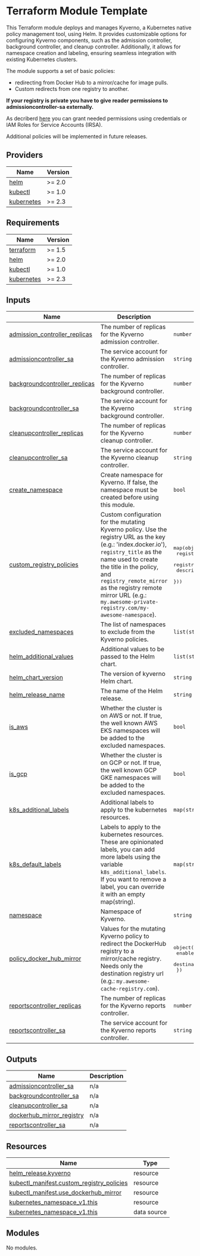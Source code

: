 # Terraform Module Template

This Terraform module deploys and manages Kyverno, a Kubernetes native policy management tool, using Helm. It provides customizable options for configuring Kyverno components, such as the admission controller, background controller, and cleanup controller. Additionally, it allows for namespace creation and labeling, ensuring seamless integration with existing Kubernetes clusters.  

The module supports a set of basic policies:  

- redirecting from Docker Hub to a mirror/cache for image pulls.
- Custom redirects from one registry to another. 

**If your registry is private you have to give reader permissions to admissioncontroller-sa externally.**

As decriberd [here](https://kyverno.io/blog/2023/08/18/verifying-images-in-a-private-amazon-ecr-with-kyverno-and-iam-roles-for-service-accounts-irsa/) you can grant needed permissions using credentials or IAM Roles for Service Accounts (IRSA).

Additional policies will be implemented in future releases.

<!-- BEGIN_TF_DOCS -->
## Providers

| Name | Version |
|------|---------|
| <a name="provider_helm"></a> [helm](#provider\_helm) | >= 2.0 |
| <a name="provider_kubectl"></a> [kubectl](#provider\_kubectl) | >= 1.0 |
| <a name="provider_kubernetes"></a> [kubernetes](#provider\_kubernetes) | >= 2.3 |

## Requirements

| Name | Version |
|------|---------|
| <a name="requirement_terraform"></a> [terraform](#requirement\_terraform) | >= 1.5 |
| <a name="requirement_helm"></a> [helm](#requirement\_helm) | >= 2.0 |
| <a name="requirement_kubectl"></a> [kubectl](#requirement\_kubectl) | >= 1.0 |
| <a name="requirement_kubernetes"></a> [kubernetes](#requirement\_kubernetes) | >= 2.3 |

## Inputs

| Name | Description | Type | Default | Required |
|------|-------------|------|---------|:--------:|
| <a name="input_admission_controller_replicas"></a> [admission\_controller\_replicas](#input\_admission\_controller\_replicas) | The number of replicas for the Kyverno admission controller. | `number` | `3` | no |
| <a name="input_admissioncontroller_sa"></a> [admissioncontroller\_sa](#input\_admissioncontroller\_sa) | The service account for the Kyverno admission controller. | `string` | `"kyverno-admission-controller"` | no |
| <a name="input_backgroundcontroller_replicas"></a> [backgroundcontroller\_replicas](#input\_backgroundcontroller\_replicas) | The number of replicas for the Kyverno background controller. | `number` | `3` | no |
| <a name="input_backgroundcontroller_sa"></a> [backgroundcontroller\_sa](#input\_backgroundcontroller\_sa) | The service account for the Kyverno background controller. | `string` | `"kyverno-background-controller"` | no |
| <a name="input_cleanupcontroller_replicas"></a> [cleanupcontroller\_replicas](#input\_cleanupcontroller\_replicas) | The number of replicas for the Kyverno cleanup controller. | `number` | `2` | no |
| <a name="input_cleanupcontroller_sa"></a> [cleanupcontroller\_sa](#input\_cleanupcontroller\_sa) | The service account for the Kyverno cleanup controller. | `string` | `"kyverno-cleanup-controller"` | no |
| <a name="input_create_namespace"></a> [create\_namespace](#input\_create\_namespace) | Create namespace for Kyverno. If false, the namespace must be created before using this module. | `bool` | `true` | no |
| <a name="input_custom_registry_policies"></a> [custom\_registry\_policies](#input\_custom\_registry\_policies) | Custom configuration for the mutating Kyverno policy. Use the registry URL as the key (e.g.: 'index.docker.io'), `registry_title` as the name used to create the title in the policy, and `registry_remote_mirror` as the registry remote mirror URL (e.g.: `my.awesome-private-registry.com/my-awesome-namespace`). | <pre>map(object({<br/>    registry_title         = string<br/>    registry_remote_mirror = string<br/>    description            = string<br/>  }))</pre> | `{}` | no |
| <a name="input_excluded_namespaces"></a> [excluded\_namespaces](#input\_excluded\_namespaces) | The list of namespaces to exclude from the Kyverno policies. | `list(string)` | `[]` | no |
| <a name="input_helm_additional_values"></a> [helm\_additional\_values](#input\_helm\_additional\_values) | Additional values to be passed to the Helm chart. | `list(string)` | `[]` | no |
| <a name="input_helm_chart_version"></a> [helm\_chart\_version](#input\_helm\_chart\_version) | The version of kyverno Helm chart. | `string` | `"3.3.7"` | no |
| <a name="input_helm_release_name"></a> [helm\_release\_name](#input\_helm\_release\_name) | The name of the Helm release. | `string` | `"kyverno"` | no |
| <a name="input_is_aws"></a> [is\_aws](#input\_is\_aws) | Whether the cluster is on AWS or not. If true, the well known AWS EKS namespaces will be added to the excluded namespaces. | `bool` | `false` | no |
| <a name="input_is_gcp"></a> [is\_gcp](#input\_is\_gcp) | Whether the cluster is on GCP or not. If true, the well known GCP GKE namespaces will be added to the excluded namespaces. | `bool` | `false` | no |
| <a name="input_k8s_additional_labels"></a> [k8s\_additional\_labels](#input\_k8s\_additional\_labels) | Additional labels to apply to the kubernetes resources. | `map(string)` | `{}` | no |
| <a name="input_k8s_default_labels"></a> [k8s\_default\_labels](#input\_k8s\_default\_labels) | Labels to apply to the kubernetes resources. These are opinionated labels, you can add more labels using the variable `k8s_additional_labels`. If you want to remove a label, you can override it with an empty map(string). | `map(string)` | <pre>{<br/>  "managed-by": "terraform",<br/>  "scope": "kyverno"<br/>}</pre> | no |
| <a name="input_namespace"></a> [namespace](#input\_namespace) | Namespace of Kyverno. | `string` | n/a | yes |
| <a name="input_policy_docker_hub_mirror"></a> [policy\_docker\_hub\_mirror](#input\_policy\_docker\_hub\_mirror) | Values for the mutating Kyverno policy to redirect the DockerHub registry to a mirror/cache registry. Needs only the destination registry url (e.g.: `my.awesome-cache-registry.com`). | <pre>object({<br/>    enabled              = optional(bool, false)<br/>    destination_registry = optional(string, "")<br/>  })</pre> | <pre>{<br/>  "destination_registry": "",<br/>  "enabled": false<br/>}</pre> | no |
| <a name="input_reportscontroller_replicas"></a> [reportscontroller\_replicas](#input\_reportscontroller\_replicas) | The number of replicas for the Kyverno reports controller. | `number` | `2` | no |
| <a name="input_reportscontroller_sa"></a> [reportscontroller\_sa](#input\_reportscontroller\_sa) | The service account for the Kyverno reports controller. | `string` | `"kyverno-reports-controller"` | no |

## Outputs

| Name | Description |
|------|-------------|
| <a name="output_admissioncontroller_sa"></a> [admissioncontroller\_sa](#output\_admissioncontroller\_sa) | n/a |
| <a name="output_backgroundcontroller_sa"></a> [backgroundcontroller\_sa](#output\_backgroundcontroller\_sa) | n/a |
| <a name="output_cleanupcontroller_sa"></a> [cleanupcontroller\_sa](#output\_cleanupcontroller\_sa) | n/a |
| <a name="output_dockerhub_mirror_registry"></a> [dockerhub\_mirror\_registry](#output\_dockerhub\_mirror\_registry) | n/a |
| <a name="output_reportscontroller_sa"></a> [reportscontroller\_sa](#output\_reportscontroller\_sa) | n/a |

## Resources

| Name | Type |
|------|------|
| [helm_release.kyverno](https://registry.terraform.io/providers/hashicorp/helm/latest/docs/resources/release) | resource |
| [kubectl_manifest.custom_registry_policies](https://registry.terraform.io/providers/gavinbunney/kubectl/latest/docs/resources/manifest) | resource |
| [kubectl_manifest.use_dockerhub_mirror](https://registry.terraform.io/providers/gavinbunney/kubectl/latest/docs/resources/manifest) | resource |
| [kubernetes_namespace_v1.this](https://registry.terraform.io/providers/hashicorp/kubernetes/latest/docs/resources/namespace_v1) | resource |
| [kubernetes_namespace_v1.this](https://registry.terraform.io/providers/hashicorp/kubernetes/latest/docs/data-sources/namespace_v1) | data source |

## Modules

No modules.

<!-- END_TF_DOCS -->
